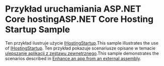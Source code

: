 # <a name="aspnet-core-hosting-startup-sample"></a><span data-ttu-id="a61dc-101">Przykład uruchamiania ASP.NET Core hosting</span><span class="sxs-lookup"><span data-stu-id="a61dc-101">ASP.NET Core Hosting Startup Sample</span></span>

<span data-ttu-id="a61dc-102">Ten przykład ilustruje użycie [IHostingStartup](https://docs.microsoft.com/dotnet/api/microsoft.aspnetcore.hosting.ihostingstartup).</span><span class="sxs-lookup"><span data-stu-id="a61dc-102">This sample illustrates the use of [IHostingStartup](https://docs.microsoft.com/dotnet/api/microsoft.aspnetcore.hosting.ihostingstartup).</span></span> <span data-ttu-id="a61dc-103">Ten przykład pokazuje scenariusze opisane w temacie [ulepszanie aplikacji z zestawu zewnętrznego](https://docs.microsoft.com/aspnet/core/fundamentals/host/platform-specific-configuration).</span><span class="sxs-lookup"><span data-stu-id="a61dc-103">This sample demonstrates the scenarios described in [Enhance an app from an external assembly](https://docs.microsoft.com/aspnet/core/fundamentals/host/platform-specific-configuration).</span></span>
